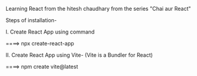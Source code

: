 Learning React from the hitesh chaudhary from the series "Chai aur React"

Steps of installation- 

I. Create React App using command

====> npx create-react-app <destination>

II. Create React App using Vite- (Vite is a Bundler for React)

====> npm create vite@latest